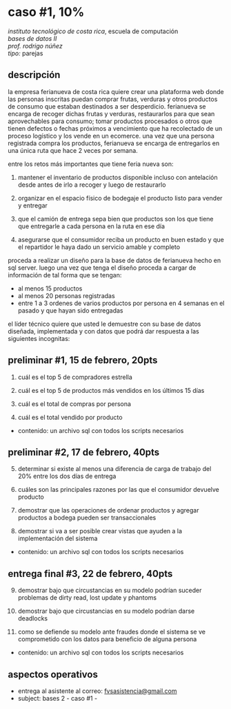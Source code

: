 # caso #1, 10%

*instituto tecnológico de costa rica*, escuela de computación  
*bases de datos II*  
_prof. rodrigo núñez_  
*tipo:* parejas  

## descripción
la empresa ferianueva de costa rica quiere crear una plataforma web donde las personas inscritas puedan comprar frutas, verduras y otros productos de consumo que estaban destinados a ser desperdicio. ferianueva se encarga de recoger dichas frutas y verduras, restaurarlos para que sean aprovechables para consumo; tomar productos procesados o otros que tienen defectos o fechas próximos a vencimiento que ha recolectado de un proceso logístico y los vende en un ecomerce. una vez que una persona registrada compra los productos, ferianueva se encarga de entregarlos en una única ruta que hace 2 veces por semana.

entre los retos más importantes que tiene feria nueva son:

1. mantener el inventario de productos disponible incluso con antelación desde antes de irlo a recoger y luego de restaurarlo

2. organizar en el espacio físico de bodegaje el producto listo para vender y entregar

3. que el camión de entrega sepa bien que productos son los que tiene que entregarle a cada persona en la ruta en ese día

4. asegurarse que el consumidor reciba un producto en buen estado y que el repartidor le haya dado un servicio amable y completo

proceda a realizar un diseño para la base de datos de ferianueva hecho en sql server. luego una vez que tenga el diseño proceda a cargar de información de tal forma que se tengan: 

- al menos 15 productos
- al menos 20 personas registradas
- entre 1 a 3 ordenes de varios productos por persona en 4 semanas en el pasado y que hayan sido entregadas

el líder técnico quiere que usted le demuestre con su base de datos diseñada, implementada y con datos que podrá dar respuesta a las siguientes incognitas:

## preliminar #1, 15 de febrero, 20pts
1. cuál es el top 5 de compradores estrella

2. cuál es el top 5 de productos más vendidos en los últimos 15 días

3. cuál es el total de compras por persona

4. cuál es el total vendido por producto 

- contenido: un archivo sql con todos los scripts necesarios

## preliminar #2, 17 de febrero, 40pts

5. determinar si existe al menos una diferencia de carga de trabajo del 20% entre los dos días de entrega

6. cuáles son las principales razones por las que el consumidor devuelve producto

7. demostrar que las operaciones de ordenar productos y agregar productos a bodega pueden ser transaccionales 

8. demostrar si va a ser posible crear vistas que ayuden a la implementación del sistema

- contenido: un archivo sql con todos los scripts necesarios

## entrega final #3, 22 de febrero, 40pts
9. demostrar bajo que circustancias en su modelo podrían suceder problemas de dirty read, lost update y phantoms

10. demostrar bajo que circustancias en su modelo podrían darse deadlocks 

11. como se defiende su modelo ante fraudes donde el sistema se ve comprometido con los datos para beneficio de alguna persona 

- contenido: un archivo sql con todos los scripts necesarios

## aspectos operativos
- entrega al asistente al correo: fvsasistencia@gmail.com
- subject: bases 2 - caso #1 - <entregable> 


